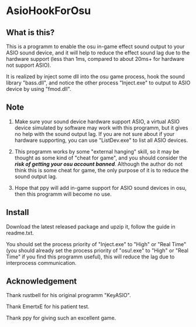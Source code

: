 # AsioHookForOsu
## What is this?

This is a programm to enable the osu in-game effect sound output to your ASIO sound device, and it will help to reduce the effect sound lag due to the hardware support (less than 1ms, compared to about 20ms+ for hardware not support ASIO).

It is realized by inject some dll into the osu game process, hook the sound library "bass.dll", and notice the other process "Inject.exe" to output to ASIO device by using "fmod.dll".

## Note

1. Make sure your sound device hardware support ASIO,  a virtual ASIO device simulated by software may work with this programm, but it gives no help with the sound output lag. If you are not sure about if your hardware supporting, you can use "ListDev.exe" to list all ASIO devices.

2. This programm works by some "external hanging" skill, so it may be thought as some kind of "cheat for game", and you should consider the ***risk of getting your osu account banned***. Although the author do not think this is some cheat for game,  the only purpose of it is to reduce the sound output lag.

3. Hope that ppy will add in-game support for ASIO sound devices in osu, then this programm will become no use.

## Install

Download the latest released package and upzip it, follow the guide in readme.txt.

You should set the process priority of "Inject.exe" to "High" or "Real Time" (you should already set the process priority of "osu!.exe" to "High" or "Real Time" if you find this programm useful), this will reduce the lag due to interprocess communication. 

## Acknowledgement

Thank rustbell for his original programm "KeyASIO".

Thank EmertxE for his patient test.

Thank ppy for giving such an excellent game. 



